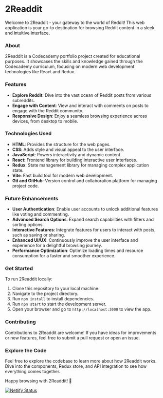 # 2Readdit

Welcome to 2Readdit - your gateway to the world of Reddit! This web application is your go-to destination for browsing Reddit content in a sleek and intuitive interface.

### About

2Readdit is a Codecademy portfolio project created for educational purposes. It showcases the skills and knowledge gained through the Codecademy curriculum, focusing on modern web development technologies like React and Redux.

### Features

- **Explore Reddit**: Dive into the vast ocean of Reddit posts from various subreddits.
- **Engage with Content**: View and interact with comments on posts to engage with the Reddit community.
- **Responsive Design**: Enjoy a seamless browsing experience across devices, from desktop to mobile.

### Technologies Used

- **HTML**: Provides the structure for the web pages.
- **CSS**: Adds style and visual appeal to the user interface.
- **JavaScript**: Powers interactivity and dynamic content.
- **React**: Frontend library for building interactive user interfaces.
- **Redux**: State management library for managing complex application state.
- **Vite**: Fast build tool for modern web development.
- **Git and GitHub**: Version control and collaboration platform for managing project code.

### Future Enhancements

- **User Authentication**: Enable user accounts to unlock additional features like voting and commenting.
- **Advanced Search Options**: Expand search capabilities with filters and sorting options.
- **Interactive Features**: Integrate features for users to interact with posts, such as saving or sharing.
- **Enhanced UI/UX**: Continuously improve the user interface and experience for a delightful browsing journey.
- **Performance Optimization**: Optimize loading times and resource consumption for a faster and smoother experience.

### Get Started

To run 2Readdit locally:

1. Clone this repository to your local machine.
2. Navigate to the project directory.
3. Run `npm install` to install dependencies.
4. Run `npm start` to start the development server.
5. Open your browser and go to `http://localhost:3000` to view the app.

### Contributing

Contributions to 2Readdit are welcome! If you have ideas for improvements or new features, feel free to submit a pull request or open an issue.

### Explore the Code

Feel free to explore the codebase to learn more about how 2Readdit works. Dive into the components, Redux store, and API integration to see how everything comes together.

Happy browsing with 2Readdit! 🚀

[![Netlify Status](https://api.netlify.com/api/v1/badges/eb2d440b-3af1-4f1e-baeb-ea5cfd5f6166/deploy-status)](https://app.netlify.com/sites/2reddit/deploys)
